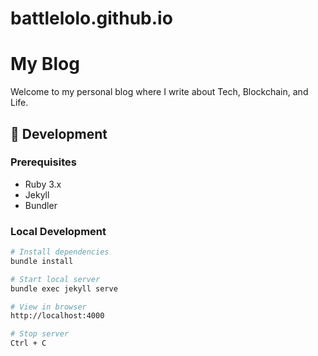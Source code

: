 # battlelolo.github.io

# My Blog

Welcome to my personal blog where I write about Tech, Blockchain, and Life.

## 🚀 Development

### Prerequisites
- Ruby 3.x
- Jekyll
- Bundler

### Local Development

```bash
# Install dependencies
bundle install

# Start local server
bundle exec jekyll serve

# View in browser
http://localhost:4000

# Stop server
Ctrl + C